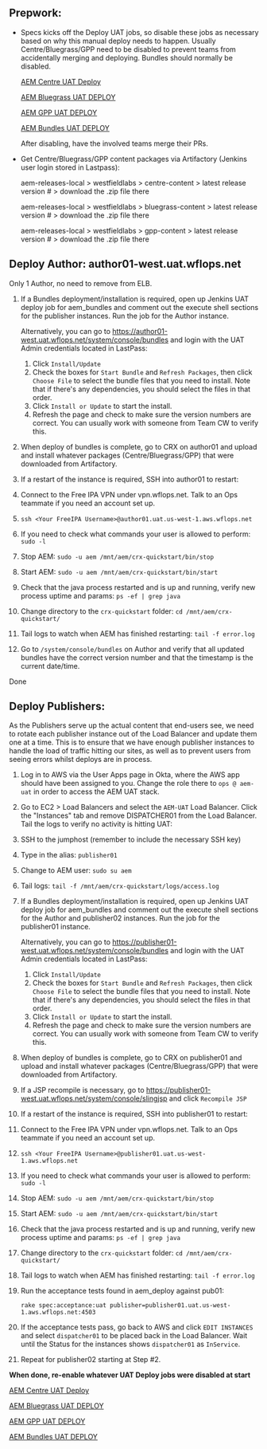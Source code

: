 ## Prepwork:

* Specs kicks off the Deploy UAT jobs, so disable these jobs as necessary based on why this manual deploy needs to happen. Usually Centre/Bluegrass/GPP need to be disabled to prevent teams from accidentally merging and deploying. Bundles should normally be disabled.

    [AEM Centre UAT Deploy](https://test.westfield.io/job/aem_centre-deploy-uat/)

    [AEM Bluegrass UAT DEPLOY](https://test.westfield.io/job/aem_bluegrass-deploy-uat/)

    [AEM GPP UAT DEPLOY](https://test.westfield.io/job/aem_gpp-deploy-uat/)

    [AEM Bundles UAT DEPLOY](https://test.westfield.io/job/aem_bundles-deploy-uat/)

    After disabling, have the involved teams merge their PRs.

* Get Centre/Bluegrass/GPP content packages via Artifactory (Jenkins user login stored in Lastpass):

    aem-releases-local > westfieldlabs > centre-content > latest release version # > download the .zip file there

    aem-releases-local > westfieldlabs > bluegrass-content > latest release version # > download the .zip file there

    aem-releases-local > westfieldlabs > gpp-content > latest release version # > download the .zip file there


## Deploy Author: author01-west.uat.wflops.net
Only 1 Author, no need to remove from ELB.

1. If a Bundles deployment/installation is required, open up Jenkins UAT deploy job for aem_bundles and comment out the execute shell sections for the publisher instances. Run the job for the Author instance.
    
    Alternatively, you can go to https://author01-west.uat.wflops.net/system/console/bundles and login with the UAT Admin credentials located in LastPass:
      1. Click `Install/Update`
      2. Check the boxes for `Start Bundle` and `Refresh Packages`, then click `Choose File` to select the bundle files that you need to install. Note that if there's any dependencies, you should select the files in that order.
      3. Click `Install or Update` to start the install.
      4. Refresh the page and check to make sure the version numbers are correct. You can usually work with someone from Team CW to verify this.

2. When deploy of bundles is complete, go to CRX on author01 and upload and install whatever packages (Centre/Bluegrass/GPP) that were downloaded from Artifactory.

3. If a restart of the instance is required, SSH into author01 to restart:
  1. Connect to the Free IPA VPN under vpn.wflops.net. Talk to an Ops teammate if you need an account set up.
  2. `ssh <Your FreeIPA Username>@author01.uat.us-west-1.aws.wflops.net`
  3. If you need to check what commands your user is allowed to perform: `sudo -l`
  4. Stop AEM: `sudo -u aem /mnt/aem/crx-quickstart/bin/stop`
  5. Start AEM: `sudo -u aem /mnt/aem/crx-quickstart/bin/start`
  6. Check that the java process restarted and is up and running, verify new process uptime and params: `ps -ef | grep java`
  7. Change directory to the `crx-quickstart` folder: `cd /mnt/aem/crx-quickstart/`
  8. Tail logs to watch when AEM has finished restarting: `tail -f error.log`

4. Go to `/system/console/bundles` on Author and verify that all updated bundles have the correct version number and that the timestamp is the current date/time.

Done

## Deploy Publishers:
As the Publishers serve up the actual content that end-users see, we need to rotate each publisher instance out of the Load Balancer and update them one at a time. This is to ensure that we have enough publisher instances to handle the load of traffic hitting our sites, as well as to prevent users from seeing errors whilst deploys are in process.

1. Log in to AWS via the User Apps page in Okta, where the AWS app should have been assigned to you. Change the role there to `ops @ aem-uat` in order to access the AEM UAT stack.

2. Go to EC2 > Load Balancers and select the `AEM-UAT` Load Balancer. Click the "Instances" tab and remove DISPATCHER01 from the Load Balancer. Tail the logs to verify no activity is hitting UAT:
  1. SSH to the jumphost (remember to include the necessary SSH key)
  2. Type in the alias: `publisher01`
  3. Change to AEM user: `sudo su aem`
  4. Tail logs: `tail -f /mnt/aem/crx-quickstart/logs/access.log`

3. If a Bundles deployment/installation is required, open up Jenkins UAT deploy job for aem_bundles and comment out the execute shell sections for the Author and publisher02 instances. Run the job for the publisher01 instance.
    
    Alternatively, you can go to https://publisher01-west.uat.wflops.net/system/console/bundles and login with the UAT Admin credentials located in LastPass:
      1. Click `Install/Update`
      2. Check the boxes for `Start Bundle` and `Refresh Packages`, then click `Choose File` to select the bundle files that you need to install. Note that if there's any dependencies, you should select the files in that order.
      3. Click `Install or Update` to start the install.
      4. Refresh the page and check to make sure the version numbers are correct. You can usually work with someone from Team CW to verify this.

4. When deploy of bundles is complete, go to CRX on publisher01 and upload and install whatever packages (Centre/Bluegrass/GPP) that were downloaded from Artifactory.

5. If a JSP recompile is necessary, go to https://publisher01-west.uat.wflops.net/system/console/slingjsp and click `Recompile JSP`

6. If a restart of the instance is required, SSH into publisher01 to restart:
  1. Connect to the Free IPA VPN under vpn.wflops.net. Talk to an Ops teammate if you need an account set up.
  2. `ssh <Your FreeIPA Username>@publisher01.uat.us-west-1.aws.wflops.net`
  3. If you need to check what commands your user is allowed to perform: `sudo -l`
  4. Stop AEM: `sudo -u aem /mnt/aem/crx-quickstart/bin/stop`
  5. Start AEM: `sudo -u aem /mnt/aem/crx-quickstart/bin/start`
  6. Check that the java process restarted and is up and running, verify new process uptime and params: `ps -ef | grep java`
  7. Change directory to the `crx-quickstart` folder: `cd /mnt/aem/crx-quickstart/`
  8. Tail logs to watch when AEM has finished restarting: `tail -f error.log`

7. Run the acceptance tests found in aem_deploy against pub01:

    `rake spec:acceptance:uat publisher=publisher01.uat.us-west-1.aws.wflops.net:4503`

8. If the acceptance tests pass, go back to AWS and click `EDIT INSTANCES` and select `dispatcher01` to be placed back in the Load Balancer. Wait until the Status for the instances shows `dispatcher01` as `InService`.

10. Repeat for publisher02 starting at Step #2.

**When done, re-enable whatever UAT Deploy jobs were disabled at start**

[AEM Centre UAT Deploy](https://test.westfield.io/job/aem_centre-deploy-uat/)

[AEM Bluegrass UAT DEPLOY](https://test.westfield.io/job/aem_bluegrass-deploy-uat/)

[AEM GPP UAT DEPLOY](https://test.westfield.io/job/aem_gpp-deploy-uat/)

[AEM Bundles UAT DEPLOY](https://test.westfield.io/job/aem_bundles-deploy-uat/)